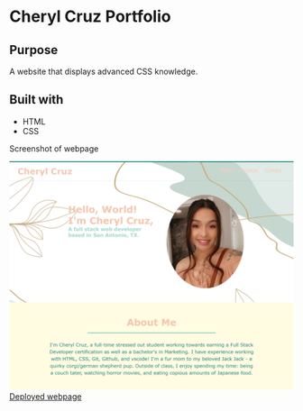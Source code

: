 # Cheryl Cruz Portfolio

## Purpose
A website that displays advanced CSS knowledge.

## Built with
* HTML
* CSS

Screenshot of webpage

![image of webpage](https://github.com/cheryljcruz/CherylCruz-Portfolio/blob/3bcba78a06928eca1f2c2781a2c768b40ed06dcb/assets/images/screenshot.png)
[Deployed webpage](https://cheryljcruz.github.io/CherylCruz-Portfolio/)
